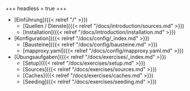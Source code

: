 +++
headless = true
+++

- [Einführung]({{< relref "/" >}})
    - [Quellen / Dienste]({{< relref "/docs/introduction/sources.md" >}})
    - [Installation]({{< relref "/docs/introduction/installation.md" >}})
- [Konfiguration]({{< relref "/docs/config/_index.md" >}})
    - [Bausteine]({{< relref "/docs/config/bausteine.md" >}})
    - [mapproxy.yaml]({{< relref "/docs/config/mapproxy.yaml.md" >}})
- [Übungsaufgaben]({{< relref "/docs/exercises/_index.md" >}})
    - [Setup]({{< relref "/docs/exercises/setup.md" >}})
    - [Sources]({{< relref "/docs/exercises/sources.md" >}})
    - [Caches]({{< relref "/docs/exercises/caches.md" >}})
    - [Seeding]({{< relref "/docs/exercises/seeding.md" >}})
